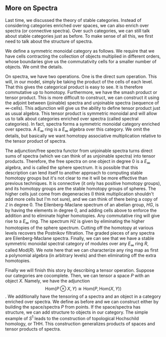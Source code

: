 ## More on Spectra

Last time, we discussed the theory of stable categories. Instead of considering categories enriched over spaces, we can also enrich over spectra (or connective spectra). Over such categories, we can still talk about stable categories just as before. To make sense of all this, we first need to talk about the structure of spectra.

We define a symmetric monoidal category as follows. We require that we have cells contracting the collection of objects multiplied in different orders, whose boundaries give us the commutativity cells for a smaller number of objects. We omit the details.

On spectra, we have two operations. One is the direct sum operation. This will, in our model, simply be taking the product of the cells of each level. That this gives the categorical product is easy to see. It is therefore commutative up to homotopy. Furthermore, we have the smash product or tensor product. This is more difficult to construct, we can construct it using the adjoint between (joinable) spectra and unjoinable spectra (sequence of $\infty$-cells). This adjunction will give us the ability to define tensor product just as usual algebra. This tensor product is symmetric monoidal and will allow us to talk about categories enriched over spectra (called spectral categories). In fact, spectra forms a symmetric monoidal category enriched over spectra. A $E_{\infty}$ ring is a $E_{\infty}$ algebra over this category. We omit the details, but basically we want homotopy associative multiplication relative to the tensor product of spectra.

The adjunction/free spectra functor from unjoinable spectra turns direct sums of spectra (which we can think of as unjoinable spectra) into tensor products. Therefore, the free spectra on one object in degree $0$ is a $E_{\infty}$ algebra, and is called the sphere spectrum. It is possible that this description can lend itself to another approach to computing stable homotopy groups but it's not clear to me it will be more effective than previous techniques. It is connective (it only has positive homotopy groups), and its homotopy groups are the stable homotopy groups of spheres. The higher cells just come from degeneracies (I think multiplication shouldn't add more cells but I'm not sure), and we can think of there being a copy of $\mathbb{Z}$ in degree $0$. The Eilenberg-Maclane spectrum of an abelian group, $HG$, is by having the elements in degree $0$, and adding cells above to enforce the addition and to eliminate higher homotopies. Any commutative ring will give rise to a $E_{\infty}$ ring. The spectrum $H\mathbb{Z}$ is given by eliminating the higher homotopies of the sphere spectrum. Cutting off the homotopy at various levels recovers the Postnikov filtration. The graded pieces of any spectra are Eilenberg-Maclane spectra. Finally, we can see that we have a stable symmetric monoidal spectral category of modules over any $E_{\infty}$ ring $R$, called $\mathrm{Mod}(R)$. We note here that we can characterize any ring map as first a polynomial algebra (in arbitrary levels) and then eliminating off the extra homotopies.

Finally we will finish this story by describing a tensor operation. Suppose our categories are cocomplete. Then, we can tensor a space $P$ with an object $X$. Namely, we have the adjunction 
$$\mathrm{Hom}(P \otimes X,Y) \cong \mathrm{Hom}(P,\mathrm{Hom}(X,Y))$$.
We additionally have the tensoring of a spectra and an object in a category enriched over spectra. We define as before and we can construct either by building the space/spectra $P$ from points. If the space/spectra has structure, we can add structure to objects in our category. The simple example of $S^1$ leads to the construction of topological Hochschild homology, or THH. This construction generalizes products of spaces and tensor products of spectra.
